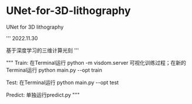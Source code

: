 # UNet-for-3D-lithography

UNet for 3D lithography

'''
2022.11.30

基于深度学习的三维计算光刻
'''

"""
Train: 在Terminal运行 python -m visdom.server 可视化训练过程；在新的Terminal运行 python main.py --opt train

Test: 在Terminal运行 python main.py --opt test

Predict: 单独运行predict.py
"""

